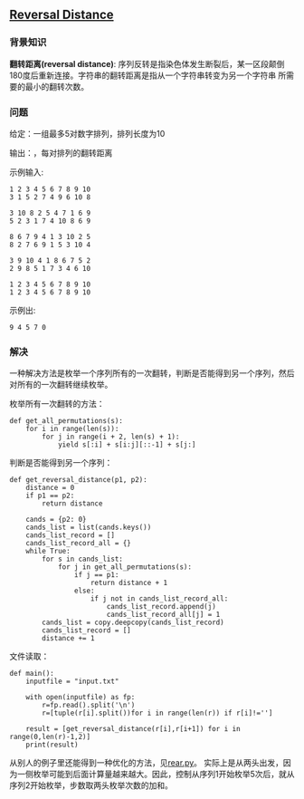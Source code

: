 ## [Reversal Distance](https://rosalind.info/problems/rear/)

### 背景知识

**翻转距离(reversal distance)**: 序列反转是指染色体发生断裂后，某一区段颠倒180度后重新连接。字符串的翻转距离是指从一个字符串转变为另一个字符串
所需要的最小的翻转次数。

### 问题

给定：一组最多5对数字排列，排列长度为10

输出：，每对排列的翻转距离

示例输入: 

    1 2 3 4 5 6 7 8 9 10
    3 1 5 2 7 4 9 6 10 8
    
    3 10 8 2 5 4 7 1 6 9
    5 2 3 1 7 4 10 8 6 9
    
    8 6 7 9 4 1 3 10 2 5
    8 2 7 6 9 1 5 3 10 4
    
    3 9 10 4 1 8 6 7 5 2
    2 9 8 5 1 7 3 4 6 10
    
    1 2 3 4 5 6 7 8 9 10
    1 2 3 4 5 6 7 8 9 10

示例出: 

    9 4 5 7 0

###  解决

一种解决方法是枚举一个序列所有的一次翻转，判断是否能得到另一个序列，然后对所有的一次翻转继续枚举。

枚举所有一次翻转的方法：

    def get_all_permutations(s):
        for i in range(len(s)):
            for j in range(i + 2, len(s) + 1):
                yield s[:i] + s[i:j][::-1] + s[j:]

判断是否能得到另一个序列：

    def get_reversal_distance(p1, p2):
        distance = 0
        if p1 == p2:
            return distance
    
        cands = {p2: 0}
        cands_list = list(cands.keys())
        cands_list_record = []
        cands_list_record_all = {}
        while True:
            for s in cands_list:
                for j in get_all_permutations(s):
                    if j == p1:
                        return distance + 1
                    else:
                        if j not in cands_list_record_all:
                            cands_list_record.append(j)
                            cands_list_record_all[j] = 1
            cands_list = copy.deepcopy(cands_list_record)
            cands_list_record = []
            distance += 1

文件读取：

    def main():
        inputfile = "input.txt"
    
        with open(inputfile) as fp:
            r=fp.read().split('\n')
            r=[tuple(r[i].split())for i in range(len(r)) if r[i]!='']
    
        result = [get_reversal_distance(r[i],r[i+1]) for i in range(0,len(r)-1,2)]
        print(result)

从别人的例子里还能得到一种优化的方法，见[rear.py](https://github.com/fernandoBRS/Rosalind-Problems/blob/master/rear.py)。
实际上是从两头出发，因为一侧枚举可能到后面计算量越来越大。因此，控制从序列1开始枚举5次后，就从序列2开始枚举，步数取两头枚举次数的加和。
